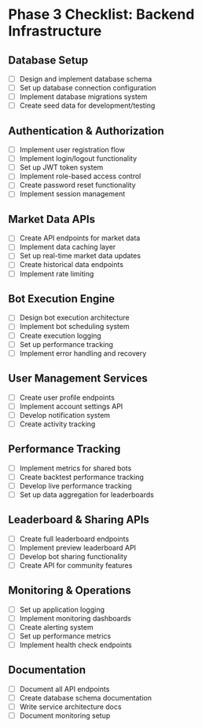 # Phase 3 Checklist: Backend Infrastructure

## Database Setup
- [ ] Design and implement database schema
- [ ] Set up database connection configuration
- [ ] Implement database migrations system
- [ ] Create seed data for development/testing

## Authentication & Authorization
- [ ] Implement user registration flow
- [ ] Implement login/logout functionality
- [ ] Set up JWT token system
- [ ] Implement role-based access control
- [ ] Create password reset functionality
- [ ] Implement session management

## Market Data APIs
- [ ] Create API endpoints for market data
- [ ] Implement data caching layer
- [ ] Set up real-time market data updates
- [ ] Create historical data endpoints
- [ ] Implement rate limiting

## Bot Execution Engine
- [ ] Design bot execution architecture
- [ ] Implement bot scheduling system
- [ ] Create execution logging
- [ ] Set up performance tracking
- [ ] Implement error handling and recovery

## User Management Services
- [ ] Create user profile endpoints
- [ ] Implement account settings API
- [ ] Develop notification system
- [ ] Create activity tracking

## Performance Tracking
- [ ] Implement metrics for shared bots
- [ ] Create backtest performance tracking
- [ ] Develop live performance tracking
- [ ] Set up data aggregation for leaderboards

## Leaderboard & Sharing APIs
- [ ] Create full leaderboard endpoints
- [ ] Implement preview leaderboard API
- [ ] Develop bot sharing functionality
- [ ] Create API for community features

## Monitoring & Operations
- [ ] Set up application logging
- [ ] Implement monitoring dashboards
- [ ] Create alerting system
- [ ] Set up performance metrics
- [ ] Implement health check endpoints

## Documentation
- [ ] Document all API endpoints
- [ ] Create database schema documentation
- [ ] Write service architecture docs
- [ ] Document monitoring setup